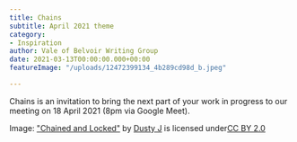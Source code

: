 ```yaml
---
title: Chains
subtitle: April 2021 theme
category:
- Inspiration
author: Vale of Belvoir Writing Group
date: 2021-03-13T00:00:00.000+00:00
featureImage: "/uploads/12472399134_4b289cd98d_b.jpeg"

---
```

Chains is an invitation to bring the next part of your work in progress to our meeting on 18 April 2021 (8pm via Google Meet). 

Image: ["Chained and Locked"](https://www.flickr.com/photos/55608722@N06/12472399134) by [Dusty J](https://www.flickr.com/photos/55608722@N06) is licensed under[CC BY 2.0](https://creativecommons.org/licenses/by/2.0/?ref=ccsearch&atype=rich)